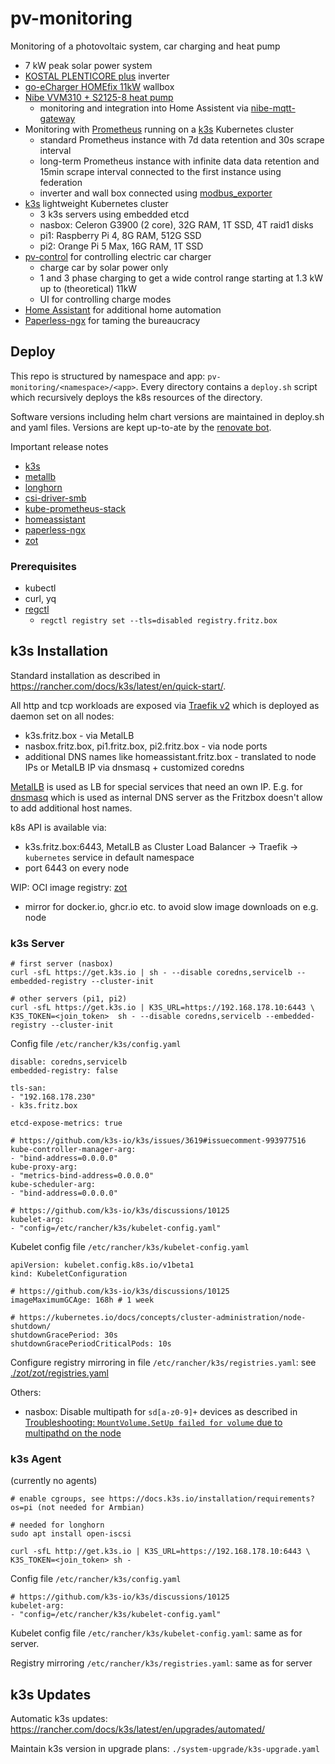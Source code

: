 # pv-monitoring
Monitoring of a photovoltaic system, car charging and heat pump

- 7 kW peak solar power system
- [KOSTAL PLENTICORE plus](https://www.kostal-solar-electric.com/en-gb/products/hybrid-inverter/plenticore-plus) inverter
- [go-eCharger HOMEfix 11kW](https://go-e.co/products/go-echarger-home/?lang=en) wallbox
- [Nibe VVM310 + S2125-8 heat pump](https://www.nibe.eu/en-eu/products/heat-pumps/air-water-heat-pumps/vvm-310)
  - monitoring and integration into Home Assistent via [nibe-mqtt-gateway](https://github.com/stephanme/nibe-mqtt-gateway)
- Monitoring with [Prometheus](https://prometheus.io) running on a [k3s](https://k3s.io) Kubernetes cluster
  - standard Prometheus instance with 7d data retention and 30s scrape interval
  - long-term Prometheus instance with infinite data data retention and 15min scrape interval connected to the first instance using federation
  - inverter and wall box connected using [modbus_exporter](https://github.com/RichiH/modbus_exporter)
- [k3s](https://k3s.io) lightweight Kubernetes cluster
  - 3 k3s servers using embedded etcd
  - nasbox: Celeron G3900 (2 core), 32G RAM, 1T SSD, 4T raid1 disks
  - pi1: Raspberry Pi 4, 8G RAM, 512G SSD
  - pi2: Orange Pi 5 Max, 16G RAM, 1T SSD
- [pv-control](https://github.com/stephanme/pv-control) for controlling electric car charger
  - charge car by solar power only
  - 1 and 3 phase charging to get a wide control range starting at 1.3 kW up to (theoretical) 11kW
  - UI for controlling charge modes
- [Home Assistant](https://www.home-assistant.io/) for additional home automation
- [Paperless-ngx](https://docs.paperless-ngx.com/) for taming the bureaucracy

## Deploy

This repo is structured by namespace and app: `pv-monitoring/<namespace>/<app>`. Every directory contains a `deploy.sh` script which recursively deploys the k8s resources of the directory. 

Software versions including helm chart versions are maintained in deploy.sh and yaml files. Versions are kept up-to-ate by the [renovate bot](https://docs.renovatebot.com/).

Important release notes
- [k3s](https://github.com/k3s-io/k3s/releases)
- [metallb](https://metallb.universe.tf/release-notes/)
- [longhorn](https://github.com/longhorn/longhorn/tree/master/CHANGELOG)
- [csi-driver-smb](https://github.com/kubernetes-csi/csi-driver-smb/releases)
- [kube-prometheus-stack](https://github.com/prometheus-community/helm-charts/tree/main/charts/kube-prometheus-stack)
- [homeassistant](https://www.home-assistant.io/blog/categories/release-notes/)
- [paperless-ngx](https://github.com/paperless-ngx/paperless-ngx/releases)
- [zot](https://github.com/project-zot/zot/releases)

### Prerequisites

- kubectl
- curl, yq
- [regctl](https://github.com/regclient/regclient)
  - `regctl registry set --tls=disabled registry.fritz.box`

## k3s Installation

Standard installation as described in https://rancher.com/docs/k3s/latest/en/quick-start/.

All http and tcp workloads are exposed via [Traefik v2](https://traefik.io/) which is deployed as daemon set on all nodes:
- k3s.fritz.box - via MetalLB
- nasbox.fritz.box, pi1.fritz.box, pi2.fritz.box - via node ports
- additional DNS names like homeassistant.fritz.box - translated to node IPs or MetalLB IP via dnsmasq + customized coredns

[MetalLB](https://metallb.universe.tf/) is used as LB for special services that need an own IP. E.g. for [dnsmasq](https://thekelleys.org.uk/dnsmasq/doc.html) which is used as internal DNS server as the Fritzbox doesn't allow to add additional host names.

k8s API is available via:
- k3s.fritz.box:6443, MetalLB as Cluster Load Balancer -> Traefik -> `kubernetes` service in default namespace
- port 6443 on every node

WIP: OCI image registry: [zot](https://zotregistry.dev/)
- mirror for docker.io, ghcr.io etc. to avoid slow image downloads on e.g. node 

### k3s Server
```
# first server (nasbox)
curl -sfL https://get.k3s.io | sh - --disable coredns,servicelb --embedded-registry --cluster-init

# other servers (pi1, pi2)
curl -sfL https://get.k3s.io | K3S_URL=https://192.168.178.10:6443 \
K3S_TOKEN=<join_token>  sh - --disable coredns,servicelb --embedded-registry --cluster-init
```

Config file `/etc/rancher/k3s/config.yaml`
```
disable: coredns,servicelb
embedded-registry: false

tls-san:
- "192.168.178.230"
- k3s.fritz.box

etcd-expose-metrics: true

# https://github.com/k3s-io/k3s/issues/3619#issuecomment-993977516
kube-controller-manager-arg:
- "bind-address=0.0.0.0"
kube-proxy-arg:
- "metrics-bind-address=0.0.0.0"
kube-scheduler-arg:
- "bind-address=0.0.0.0"

# https://github.com/k3s-io/k3s/discussions/10125
kubelet-arg:
- "config=/etc/rancher/k3s/kubelet-config.yaml"
```

Kubelet config file `/etc/rancher/k3s/kubelet-config.yaml`
```
apiVersion: kubelet.config.k8s.io/v1beta1
kind: KubeletConfiguration

# https://github.com/k3s-io/k3s/discussions/10125
imageMaximumGCAge: 168h # 1 week

# https://kubernetes.io/docs/concepts/cluster-administration/node-shutdown/
shutdownGracePeriod: 30s
shutdownGracePeriodCriticalPods: 10s
```

Configure registry mirroring in file `/etc/rancher/k3s/registries.yaml`: see [./zot/zot/registries.yaml](./zot/zot/registries.yaml)


Others:
- nasbox: Disable multipath for `sd[a-z0-9]+` devices as described in [Troubleshooting: `MountVolume.SetUp failed for volume` due to multipathd on the node](https://longhorn.io/kb/troubleshooting-volume-with-multipath/)

### k3s Agent

(currently no agents)

```
# enable cgroups, see https://docs.k3s.io/installation/requirements?os=pi (not needed for Armbian)

# needed for longhorn
sudo apt install open-iscsi

curl -sfL http://get.k3s.io | K3S_URL=https://192.168.178.10:6443 \
K3S_TOKEN=<join_token> sh -
```

Config file `/etc/rancher/k3s/config.yaml`
```
# https://github.com/k3s-io/k3s/discussions/10125
kubelet-arg:
- "config=/etc/rancher/k3s/kubelet-config.yaml"
```

Kubelet config file `/etc/rancher/k3s/kubelet-config.yaml`: same as for server.

Registry mirroring `/etc/rancher/k3s/registries.yaml`: same as for server

## k3s Updates

Automatic k3s updates: https://rancher.com/docs/k3s/latest/en/upgrades/automated/

Maintain k3s version in upgrade plans: `./system-upgrade/k3s-upgrade.yaml`